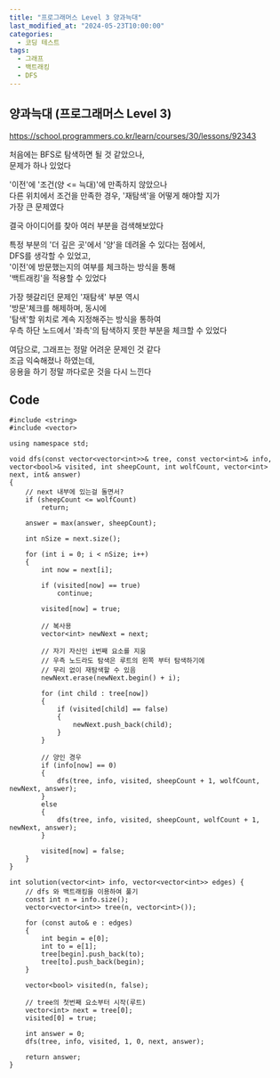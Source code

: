 ```yaml
---
title: "프로그래머스 Level 3 양과늑대"
last_modified_at: "2024-05-23T10:00:00"
categories:
  - 코딩 테스트
tags:
  - 그래프
  - 백트래킹
  - DFS
---
```


## 양과늑대 (프로그래머스 Level 3)
 <https://school.programmers.co.kr/learn/courses/30/lessons/92343><br>

 처음에는 BFS로 탐색하면 될 것 같았으나,<br>
 문제가 하나 있었다<br>

 '이전'에 '조건(양 <= 늑대)'에 만족하지 않았으나<br>
 다른 위치에서 조건을 만족한 경우, '재탐색'을 어떻게 해야할 지가<br>
 가장 큰 문제였다<br>

 결국 아이디어를 찾아 여러 부분을 검색해보았다<br>

 특정 부분의 '더 깊은 곳'에서 '양'을 데려올 수 있다는 점에서,<br>
 DFS를 생각할 수 있었고,<br>
 '이전'에 방문했는지의 여부를 체크하는 방식을 통해<br>
 '백트래킹'을 적용할 수 있었다<br>

 가장 헷갈리던 문제인 '재탐색' 부분 역시<br>
 '방문'체크를 해제하며, 동시에<br>
 '탐색'할 위치로 계속 지정해주는 방식을 통하여<br>
 우측 하단 노드에서 '좌측'의 탐색하지 못한 부분을 체크할 수 있었다<br>

 여담으로, 그래프는 정말 어려운 문제인 것 같다<br>
 조금 익숙해졌나 하였는데,<br>
 응용을 하기 정말 까다로운 것을 다시 느낀다<br>


## Code
```
#include <string>
#include <vector>

using namespace std;

void dfs(const vector<vector<int>>& tree, const vector<int>& info, vector<bool>& visited, int sheepCount, int wolfCount, vector<int> next, int& answer)
{
	// next 내부에 있는걸 돌면서?
	if (sheepCount <= wolfCount)
		return;

	answer = max(answer, sheepCount);

	int nSize = next.size();

	for (int i = 0; i < nSize; i++)
	{
		int now = next[i];

		if (visited[now] == true)
			continue;

		visited[now] = true;

		// 복사용
		vector<int> newNext = next;

		// 자기 자신인 i번째 요소를 지움
		// 우측 노드라도 탐색은 루트의 왼쪽 부터 탐색하기에
		// 무리 없이 재탐색할 수 있음
		newNext.erase(newNext.begin() + i);

		for (int child : tree[now])
		{
			if (visited[child] == false)
			{
				newNext.push_back(child);
			}
		}

		// 양인 경우
		if (info[now] == 0)
		{
			dfs(tree, info, visited, sheepCount + 1, wolfCount, newNext, answer);
		}
		else
		{
			dfs(tree, info, visited, sheepCount, wolfCount + 1, newNext, answer);
		}

		visited[now] = false;
	}
}

int solution(vector<int> info, vector<vector<int>> edges) {
	// dfs 와 백트래킹을 이용하여 풀기
	const int n = info.size();
	vector<vector<int>> tree(n, vector<int>());

	for (const auto& e : edges)
	{
		int begin = e[0];
		int to = e[1];
		tree[begin].push_back(to);
		tree[to].push_back(begin);
	}

	vector<bool> visited(n, false);
	
	// tree의 첫번째 요소부터 시작(루트)
	vector<int> next = tree[0];
	visited[0] = true;

	int answer = 0;
	dfs(tree, info, visited, 1, 0, next, answer);

	return answer;
}
```